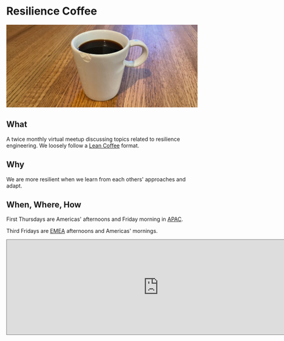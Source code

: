 # Resilience Coffee

![A chipped cup of coffee](images/banner.jpeg)

## What

A twice monthly virtual meetup discussing topics related to resilience engineering. We loosely follow a [Lean Coffee](http://leancoffee.org/) format.

## Why

We are more resilient when we learn from each others' approaches and adapt.

## When, Where, How

First Thursdays are Americas' afternoons and Friday morning in [APAC](https://en.m.wikipedia.org/wiki/Asia-Pacific).

Third Fridays are [EMEA](https://en.m.wikipedia.org/wiki/Europe,_the_Middle_East_and_Africa) afternoons and Americas' mornings.

<iframe src="https://calendar.google.com/calendar/embed?height=250&wkst=1&bgcolor=%237986CB&ctz=America%2FChicago&showTitle=0&showDate=0&showNav=0&showPrint=0&showTabs=0&showCalendars=0&mode=AGENDA&src=anJnZnQyYmthYmJzczZvMjgyZG1rcXNoM29AZ3JvdXAuY2FsZW5kYXIuZ29vZ2xlLmNvbQ&color=%23D50000" style="border:solid 1px #777" width="800" height="250" frameborder="0" scrolling="no"></iframe>
